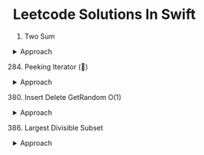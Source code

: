 # Leetcode Solutions In Swift

1. Two Sum

<details><summary>Approach</summary>
<p>

1. Create a dictionary to keep the items already traversed in array with key as number in array and value as index of that number in array.
2. Start traversing the numbers array from the beginning.
3. If (target - number at current index) is present in dictionary return the combination.

</p>
</details>

284. Peeking Iterator ()

<details><summary>Approach</summary>
<p>

`init(_ arr: IndexingIterator<Array<Int>>)`
1. Keep a reference of indexingIterator. 
2. Initialize an array with all the elements from iterator. 
3. Keep hasPeeked boolean to mark when the iterator is peeked
4. Keep peekedElement variable to keep reference of currently peeked element.

`next()` 
1. If hasPeaked is false, remove first element from array and return value returned by iterator.next
2. Else return peekedElement and set it to nil in deferred block.

`peek()`
1. If hasPeaked is false, remove first element from array and return value returned by iterator.next. Also set hasPeeked to true.
2. Else return peaked element

`hasNext()`
1. Return true if hasPeeked is true or array has elements

</p>
</details>

380. Insert Delete GetRandom O(1)

<details><summary>Approach</summary>
<p>

`insert(x)`
1. Check if x is already present in dictionary.
2. If not present, then insert it at the end of the array.
3. Add in the dictionary, x is added as key and last array index as the value.

`remove(x)`
1. Return false if dictionary is empty or val(key) is not present in dictionary
2. Get value for key from dictionary and swap element at that index with last index in array
3. Update swapped element value with its index in dictionary
4. Remove last element from array
5. Remove val(key) from dictionary 

`getRandom()`
1. Generate a random number from 0 to last index.
2. Return the array element at the randomly generated index.

`search(x)`
1. Do a lookup for x in dictionary.

</p>
</details>

386. Largest Divisible Subset

<details><summary>Approach</summary>
<p>

A simple solution is to generate all subsets of given set. For every generated subset, check if it is divisible or not. Finally return the largest divisible subset.

An efficient solution involves following steps.

1. Sort all array elements in increasing order. The purpose of sorting is to make sure that all divisors of an element appear before it.
2. Create an array divisorsCount[] of same size as input array. divisorsCount[i] stores size of divisible subset ending with sorted[i] (In sorted array). The minimum value of divisorsCount[i] would be 1.
3. Traverse all array elements. For every element, find a divisor sorted[j] with largest value of divisorsCount[j] and store the value of divisorsCount[i] as divisorsCount[j] + 1.

</p>
</details>
